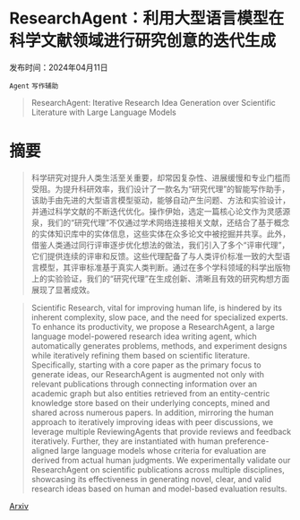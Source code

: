 # ResearchAgent：利用大型语言模型在科学文献领域进行研究创意的迭代生成

发布时间：2024年04月11日

`Agent` `写作辅助`

> ResearchAgent: Iterative Research Idea Generation over Scientific Literature with Large Language Models

# 摘要

> 科学研究对提升人类生活至关重要，却常因复杂性、进展缓慢和专业门槛而受阻。为提升科研效率，我们设计了一款名为“研究代理”的智能写作助手，该助手由先进的大型语言模型驱动，能够自动产生问题、方法和实验设计，并通过科学文献的不断迭代优化。操作伊始，选定一篇核心论文作为灵感源泉，我们的“研究代理”不仅通过学术网络连接相关文献，还结合了基于概念的实体知识库中的实体信息，这些实体在众多论文中被挖掘并共享。此外，借鉴人类通过同行评审逐步优化想法的做法，我们引入了多个“评审代理”，它们提供连续的评审和反馈。这些代理配备了与人类评价标准一致的大型语言模型，其评审标准基于真实人类判断。通过在多个学科领域的科学出版物上的实验验证，我们的“研究代理”在生成创新、清晰且有效的研究构想方面展现了显著成效。

> Scientific Research, vital for improving human life, is hindered by its inherent complexity, slow pace, and the need for specialized experts. To enhance its productivity, we propose a ResearchAgent, a large language model-powered research idea writing agent, which automatically generates problems, methods, and experiment designs while iteratively refining them based on scientific literature. Specifically, starting with a core paper as the primary focus to generate ideas, our ResearchAgent is augmented not only with relevant publications through connecting information over an academic graph but also entities retrieved from an entity-centric knowledge store based on their underlying concepts, mined and shared across numerous papers. In addition, mirroring the human approach to iteratively improving ideas with peer discussions, we leverage multiple ReviewingAgents that provide reviews and feedback iteratively. Further, they are instantiated with human preference-aligned large language models whose criteria for evaluation are derived from actual human judgments. We experimentally validate our ResearchAgent on scientific publications across multiple disciplines, showcasing its effectiveness in generating novel, clear, and valid research ideas based on human and model-based evaluation results.

[Arxiv](https://arxiv.org/abs/2404.07738)
